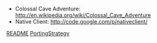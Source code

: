   * Colossal Cave Adventure: http://en.wikipedia.org/wiki/Colossal_Cave_Adventure
  * Native Client: http://code.google.com/p/nativeclient/

[README](README.md)
[PortingStrategy](PortingStrategy.md)